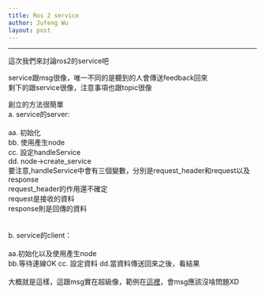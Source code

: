 ```yaml
---
title: Ros 2 service
author: Jufeng Wu
layout: post
---
```


----------------------
這次我們來討論ros2的service吧<br/>

service跟msg很像，唯一不同的是聽到的人會傳送feedback回來<br/>
剩下的跟service很像，注意事項也跟topic很像 <br/>

創立的方法很簡單<br/>
a. service的server:<br/><br/>
aa. 初始化<br/>
bb. 使用產生node<br/>
cc. 設定handleService<br/>
dd. node->create_service<br/>
要注意,handleService中會有三個變數，分別是request_header和request以及response<br/>
request_header的作用還不確定<br/>
request是接收的資料<br/>
response則是回傳的資料<br/><br/><br/>
b. service的client：<br/><br/>
aa.初始化以及使用產生node<br/>
bb.等待連線OK
cc. 設定資料
dd.當資料傳送回來之後，看結果<br/><br/>
大概就是這樣，這跟msg實在超級像，範例在[這裡](https://github.com/JuFengWu/ros2_basic_test_and_example)，會msg應該沒啥問題XD



